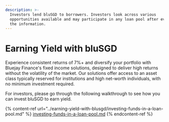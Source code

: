 ```yaml
---
description: >-
  Investors lend bluSGD to borrowers. Investors look across various
  opportunities available and may participate in any loan pool after evaluating
  the information.
---
```


# Earning Yield with bluSGD

Experience consistent returns of 7%+ and diversify your portfolio with Bluejay Finance's fixed income solutions, designed to deliver high returns without the volatility of the market. Our solutions offer access to an asset class typically reserved for institutions and high net-worth individuals, with no minimum investment required.

For investors, please go through the following walkthrough to see how you can invest bluSGD to earn yield.

{% content-ref url="../earning-yield-with-blusgd/investing-funds-in-a-loan-pool.md" %}
[investing-funds-in-a-loan-pool.md](../earning-yield-with-blusgd/investing-funds-in-a-loan-pool.md)
{% endcontent-ref %}
